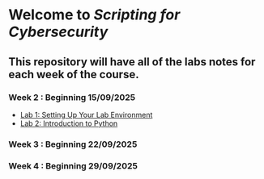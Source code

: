 # Welcome to *Scripting for Cybersecurity*

## This repository will have all of the labs notes for each week of the course.  

### Week 2 : Beginning 15/09/2025
- [Lab 1: Setting Up Your Lab Environment](https://github.com/MarkCummins-SETU/Scripting-for-Cybersecurity/blob/main/lab1.md)
- [Lab 2: Introduction to Python]()

### Week 3 : Beginning 22/09/2025  


### Week 4 : Beginning 29/09/2025

